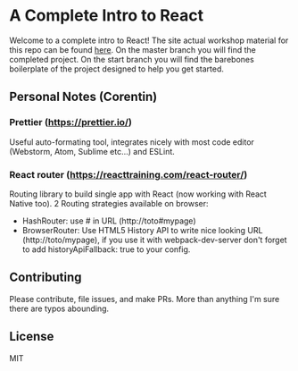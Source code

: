 # A Complete Intro to React

Welcome to a complete intro to React! The site actual workshop material for this repo can be found [here][gh-page]. On the master branch you will find the completed project. On the start branch you will find the barebones boilerplate of the project designed to help you get started.

## Personal Notes (Corentin)

### Prettier (https://prettier.io/)
Useful auto-formating tool, integrates nicely with most code editor (Webstorm, Atom, Sublime etc...) and ESLint.

### React router (https://reacttraining.com/react-router/)
Routing library to build single app with React (now working with React Native too).
2 Routing strategies available on browser:
 - HashRouter: use # in URL (http://toto#mypage)
 - BrowserRouter: Use HTML5 History API to write nice looking URL (http://toto/mypage), if you use it with webpack-dev-server don't forget to add historyApiFallback: true to your config.

## Contributing

Please contribute, file issues, and make PRs. More than anything I'm sure there are typos abounding.

## License

MIT

[gh-page]: http://btholt.github.io/complete-intro-to-react/
